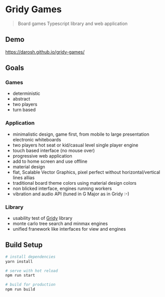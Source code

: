 # Gridy Games

> Board games Typescript library and web application

## Demo

https://darosh.github.io/gridy-games/

## Goals


### Games

- deterministic
- abstract
- two players
- turn based 

### Application

- minimalistic design, game first, from mobile to large presentation electronic whiteboards
- two players hot seat or kid/casual level single player engine
- touch based interface (no mouse over)
- progressive web application
- add to home screen and use offline
- material design
- flat, Scalable Vector Graphics, pixel perfect without horizontal/vertical lines allias
- traditional board theme colors using material design colors
- non blicked interface, engines running workers
- vibration and audio API (tuned in G Major as in Gridy :-)


### Library

- usability test of [Gridy](https://github.com/darosh/gridy) library
- monte carlo tree search and minmax engines
- unified franework like interfaces for view and engines


## Build Setup

``` bash
# install dependencies
yarn install

# serve with hot reload
npm run start

# build for production
npm run build
